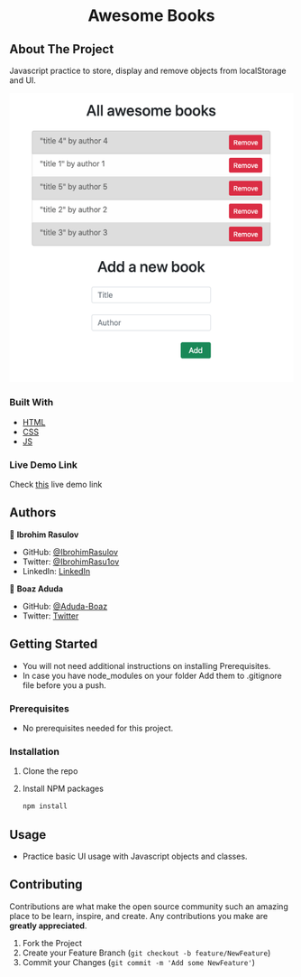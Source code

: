 <h1 align="center">Awesome Books</h1>

## About The Project

Javascript practice to store, display and remove objects from localStorage and UI.

![screenshot](Screenshot.png)

### Built With

* [HTML](https://www.w3schools.com/html/)
* [CSS](https://www.w3schools.com/css/)
* [JS](https://www.javascript.com/)

### Live Demo Link

 Check [this](https://aduda-boaz.github.io/awesomebooks/) live demo link

## Authors

👤 **Ibrohim Rasulov**

- GitHub: [@IbrohimRasulov](https://github.com/IbrohimRasulov)
- Twitter: [@IbrohimRasu1ov](https://twitter.com/IbrohimRasu1ov)
- LinkedIn: [LinkedIn](https://www.linkedin.com/in/ibrohim-rasulov-a88352209/)

👤 **Boaz Aduda**

- GitHub: [@Aduda-Boaz](https://github.com/Aduda-Boaz)
- Twitter: [Twitter](https://twitter.com/BoazAduda)

## Getting Started

* You will not need additional instructions on installing Prerequisites.
* In case you have node_modules on your folder Add them to .gitignore file before you a push.

### Prerequisites

* No prerequisites needed for this project.


### Installation

1. Clone the repo

2. Install NPM packages
   ```sh
   npm install
   ```

## Usage

* Practice basic UI usage with Javascript objects and classes.


## Contributing

Contributions are what make the open source community such an amazing place to be learn, inspire, and create. Any contributions you make are **greatly appreciated**.

1. Fork the Project
2. Create your Feature Branch (`git checkout -b feature/NewFeature`)
3. Commit your Changes (`git commit -m 'Add some NewFeature'`)